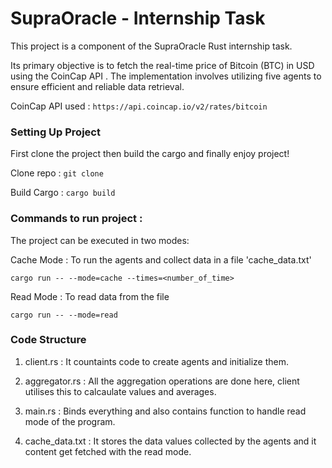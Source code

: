 
# SupraOracle - Internship Task

This project is a component of the SupraOracle Rust internship task.

Its primary objective is to fetch the real-time price of Bitcoin (BTC) in USD using the CoinCap API . The implementation involves utilizing five agents to ensure efficient and reliable data retrieval.

CoinCap API used : ```https://api.coincap.io/v2/rates/bitcoin```

### Setting Up Project
First clone the project then build the cargo and finally enjoy project!

Clone repo : ```git clone```

Build Cargo : ```cargo build```

### Commands to run project :
The project can be executed in two modes: 

Cache Mode : To run the agents and collect data in a file 'cache_data.txt'

 ```cargo run -- --mode=cache --times=<number_of_time>```

Read Mode : To read data from the file 

```cargo run -- --mode=read```

### Code Structure

1.  client.rs : It countaints code to create agents and initialize them.

2.  aggregator.rs : All the aggregation operations are done here, client utilises this to calcaulate values and averages.

3.  main.rs : Binds everything and also contains function to handle read mode of the program.

4. cache_data.txt : It stores the data values collected by the agents and it content get fetched with the read mode.

